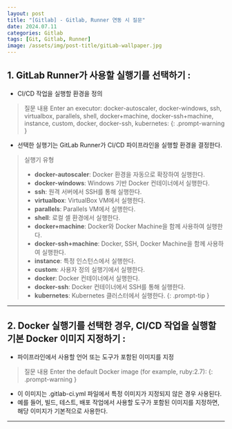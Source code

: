```yaml
---
layout: post
title: "[Gitlab] - Gitlab, Runner 연동 시 질문"
date: 2024.07.11
categories: Gitlab 
tags: [Git, Gitlab, Runner]
image: /assets/img/post-title/gitLab-wallpaper.jpg
---
```


## 1. GitLab Runner가 사용할 실행기를 선택하기 :
- CI/CD 작업을 실행할 환경을 정의

>질문 내용
>Enter an executor: docker-autoscaler, docker-windows, ssh, virtualbox, parallels, shell, docker+machine, docker-ssh+machine, instance, custom, docker, docker-ssh, kubernetes:
{: .prompt-warning }

- 선택한 실행기는 GitLab Runner가 CI/CD 파이프라인을 실행할 환경을 결정한다.

>실행기 유형
>- **docker-autoscaler**: Docker 환경을 자동으로 확장하여 실행한다.
>- **docker-windows**: Windows 기반 Docker 컨테이너에서 실행한다.
>- **ssh**: 원격 서버에서 SSH를 통해 실행한다.
>- **virtualbox**: VirtualBox VM에서 실행한다.
>- **parallels**: Parallels VM에서 실행한다.
>- **shell**: 로컬 셸 환경에서 실행한다.
>- **docker+machine**: Docker와 Docker Machine을 함께 사용하여 실행한다.
>- **docker-ssh+machine**: Docker, SSH, Docker Machine을 함께 사용하여 실행한다.
>- **instance**: 특정 인스턴스에서 실행한다.
>- **custom**: 사용자 정의 실행기에서 실행한다.
>- **docker**: Docker 컨테이너에서 실행한다.
>- **docker-ssh**: Docker 컨테이너에서 SSH를 통해 실행한다.
>- **kubernetes**: Kubernetes 클러스터에서 실행한다.
{: .prompt-tip }

---
## 2. Docker 실행기를 선택한 경우, CI/CD 작업을 실행할 기본 Docker 이미지 지정하기 :
- 파이프라인에서 사용할 언어 또는 도구가 포함된 이미지를 지정

>질문 내용
>Enter the default Docker image (for example, ruby:2.7):
{: .prompt-warning }

- 이 이미지는 .gitlab-ci.yml 파일에서 특정 이미지가 지정되지 않은 경우 사용된다.
- 예를 들어, 빌드, 테스트, 배포 작업에서 사용할 도구가 포함된 이미지를 지정하면, 해당 이미지가 기본적으로 사용한다.

---